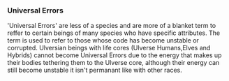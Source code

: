 ### Universal Errors

'Universal Errors' are less of a species and are more of a blanket term to reffer to certain beings of many species who have specific attributes.
The term is used to refer to those whose code has become unstable or corrupted.
Ulversian beings with life cores (Ulverse Humans,Elves and Hybrids) cannot become Universal Errors due to the energy that makes up their bodies tethering them to the Ulverse core,
although their energy can still become unstable it isn't permanant like with other races.
